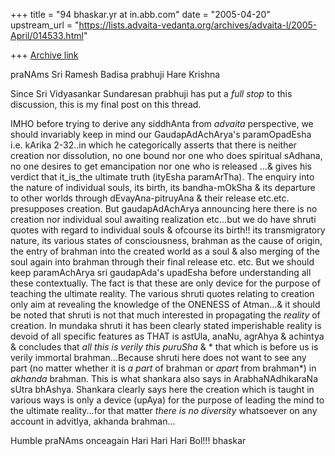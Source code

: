 +++
title = "94 bhaskar.yr at in.abb.com"
date = "2005-04-20"
upstream_url = "https://lists.advaita-vedanta.org/archives/advaita-l/2005-April/014533.html"

+++
[Archive link](https://lists.advaita-vedanta.org/archives/advaita-l/2005-April/014533.html)


praNAms Sri Ramesh Badisa prabhuji
Hare Krishna

Since Sri Vidyasankar Sundaresan  prabhuji has put a *full stop* to this
discussion, this is my final post on this thread.

IMHO before trying to derive any siddhAnta from *advaita* perspective,  we
should invariably keep in mind our GaudapAdAchArya's paramOpadEsha i.e.
kArika 2-32..in which he categorically asserts that there is neither
creation nor dissolution, no one bound nor one who does spiritual sAdhana,
no one desires to get emancipation nor one who is released ...& gives his
verdict that it_is_the ultimate truth (ityEsha paramArTha).  The enquiry
into the nature of individual souls, its birth, its bandha-mOkSha & its
departure to other worlds through dEvayAna-pitruyAna & their release
etc.etc. presupposes creation.  But gaudapAdAchArya announcing here there
is no creation nor individual soul awaiting realization etc...but we do
have shruti quotes with regard to individual souls & ofcourse its birth!!
its transmigratory nature, its various states of consciousness, brahman as
the cause of origin, the entry of brahman into the created world as a soul
& also merging of the soul again into brahman through their final release
etc. etc.  But we should keep paramAchArya sri gaudapAda's upadEsha before
understanding all these contextually.  The fact is that these are only
device for the purpose of teaching the ultimate reality.  The various
shruti quotes relating to creation only aim at revealing the knowledge of
the ONENESS of Atman...& it should be noted that shruti is not that much
interested in propagating the *reality* of creation.  In mundaka shruti it
has been clearly stated imperishable reality is devoid of all specific
features as THAT is astUla, anaNu, agrAhya & achintya & concludes that *all
this is verily this puruSha* & * that which is before us is verily immortal
brahman...Because shruti here does not want to see any part (no matter
whether it is *a part* of brahman or *apart* from brahman*) in *akhanda*
brahman.  This is what shankara also says in ArabhaNAdhikaraNa sUtra
bhAshya.  Shankara clearly says here the creation which is taught in
various ways is only a device (upAya) for the purpose of leading the mind
to the ultimate reality...for that matter *there is no diversity*
whatsoever on any account in advitIya, akhanda brahman...

Humble praNAms onceagain
Hari Hari Hari Bol!!!
bhaskar



